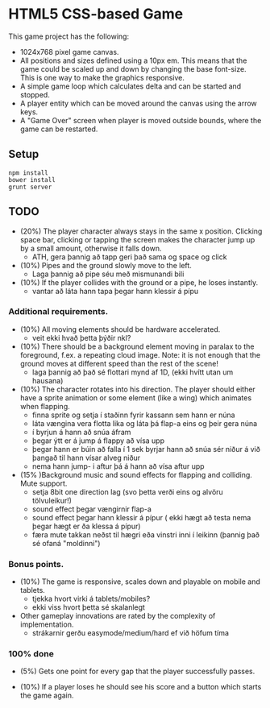 # HTML5 CSS-based Game

This game project has the following:

* 1024x768 pixel game canvas.
* All positions and sizes defined using a 10px em. This means that the game could be scaled up and down by changing the base font-size. This is one way to make the graphics responsive.
* A simple game loop which calculates delta and can be started and stopped.
* A player entity which can be moved around the canvas using the arrow keys.
* A "Game Over" screen when player is moved outside bounds, where the game can be restarted.

## Setup

```
npm install
bower install
grunt server
```

## TODO
* (20%) The player character always stays in the same x position. Clicking space bar, clicking or tapping the screen makes the character jump up by a small amount, otherwise it falls down.
	* ATH, gera þannig að tapp geri það sama og space og click
* (10%) Pipes and the ground slowly move to the left.
	* Laga þannig að pipe séu með mismunandi bili
* (10%) If the player collides with the ground or a pipe, he loses instantly.
	* vantar að láta hann tapa þegar hann klessir á pípu

### Additional requirements.
* (10%) All moving elements should be hardware accelerated.
	* veit ekki hvað þetta þýðir nkl?
* (10%) There should be a background element moving in paralax to the foreground, f.ex. a repeating cloud image. Note: it is not enough that the ground moves at different speed than the rest of the scene!
	* laga þannig að það sé flottari mynd af 1D, (ekki hvítt utan um hausana)
* (10%) The character rotates into his direction. The player should either have a sprite animation or some element (like a wing) which animates when flapping. 
	* finna sprite og setja í staðinn fyrir kassann sem hann er núna
	* láta vængina vera flotta lika og láta þá flap-a eins og þeir gera núna 
	* í byrjun á hann að snúa áfram
	* þegar ýtt er á jump á flappy að vísa upp
	* þegar hann er búin að falla í 1 sek byrjar hann að snúa sér niður á við þangað til hann vísar alveg niður 
	* nema hann jump- i aftur þá á hann að vísa aftur upp
* (15% )Background music and sound effects for flapping and colliding. Mute support.
	* setja 8bit one direction lag (svo þetta verði eins og alvöru tölvuleikur!)
	* sound effect þegar vængirnir flap-a
	* sound effect þegar hann klessir á  pípur ( ekki hægt að testa nema þegar hægt er ða klessa á pípur)
	* færa mute takkan neðst til hægri eða vinstri inni í leikinn (þannig það sé ofaná "moldinni")

### Bonus points.
* (10%) The game is responsive, scales down and playable on mobile and tablets.
	* tjekka hvort virki á tablets/mobiles?
	* ekki viss hvort þetta sé skalanlegt
* Other gameplay innovations are rated by the complexity of implementation.
	* strákarnir gerðu easymode/medium/hard ef við höfum tíma

### 100% done
* (5%) Gets one point for every gap that the player successfully passes.

* (10%) If a player loses he should see his score and a button which starts the game again.